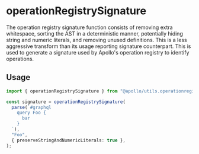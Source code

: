 # operationRegistrySignature

The operation registry signature function consists of removing extra whitespace,
sorting the AST in a deterministic manner, potentially hiding string and numeric
literals, and removing unused definitions. This is a less aggressive transform
than its usage reporting signature counterpart. This is used to generate a
signature used by Apollo's operation registry to identify operations.

## Usage

```ts
import { operationRegistrySignature } from "@apollo/utils.operationregistrysignature";

const signature = operationRegistrySignature(
  parse(`#graphql
    query Foo {
      bar
    }
  `),
  "Foo",
  { preserveStringAndNumericLiterals: true },
);
```
